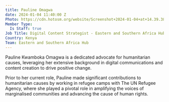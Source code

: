 ```yaml
---
title: Pauline Omagwa
date: 2024-01-04 11:40:00 Z
Photo: https://cdn.hotosm.org/website/Screenshot+2024-01-04+at+14.39.38.png
Member Type:
  Is Staff: true
Job Title: Digital Content Strategist - Eastern and Southern Africa Hub
Country: Kenya
Team: Eastern and Southern Africa Hub
---
```


Pauline Kwamboka Omagwa is a dedicated advocate for humanitarian causes, leveraging her extensive background in digital communications and content creation to drive positive change. 

Prior to her current role, Pauline made significant contributions to humanitarian causes by working in refugee camps with The UN Refugee Agency, where she played a pivotal role in amplifying the voices of marginalised communities and advancing the cause of human rights.
